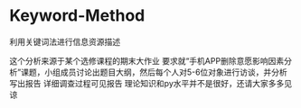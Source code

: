 # Keyword-Method
利用关键词法进行信息资源描述

这个分析来源于某个选修课程的期末大作业
要求就“手机APP删除意愿影响因素分析”课题，小组成员讨论出题目大纲，然后每个人对5-6位对象进行访谈，并分析写出报告
详细调查过程可见报告
理论知识和py水平并不是很好，还请大家多多见谅
